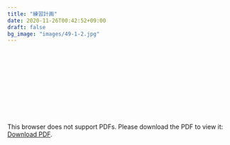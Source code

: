 ```yaml
---
title: "練習計画"
date: 2020-11-26T00:42:52+09:00
draft: false
bg_image: "images/49-1-2.jpg"
---
```


<object data="./pdf/practice_plan.pdf" type="application/pdf" width="100%" height="1000px">
    <embed src="./pdf/practice_plan.pdf">
        <p>This browser does not support PDFs. Please download the PDF to view it: <a href="./pdf/practice_plan.pdf">Download PDF</a>.</p>
    </embed>
</object>

